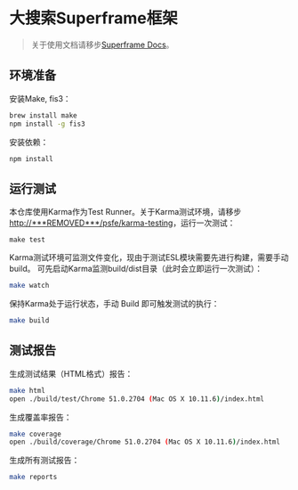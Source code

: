 # 大搜索Superframe框架

> 关于使用文档请移步[Superframe Docs][doc]。

## 环境准备

安装Make, fis3：

```bash
brew install make
npm install -g fis3
```

安装依赖：

```bash
npm install
```

## 运行测试

本仓库使用Karma作为Test Runner。关于Karma测试环境，请移步<http://***REMOVED***/psfe/karma-testing>，运行一次测试：

```make
make test
```

Karma测试环境可监测文件变化，现由于测试ESL模块需要先进行构建，需要手动build。
可先启动Karma监测build/dist目录（此时会立即运行一次测试）：

```bash
make watch
```

保持Karma处于运行状态，手动 Build 即可触发测试的执行：
 
```bash
make build
```

## 测试报告

生成测试结果（HTML格式）报告：

```bash
make html
open ./build/test/Chrome 51.0.2704 (Mac OS X 10.11.6)/index.html
```

生成覆盖率报告：

```bash
make coverage
open ./build/coverage/Chrome 51.0.2704 (Mac OS X 10.11.6)/index.html
```

生成所有测试报告：

```bash
make reports
```

[doc]: http://superframe.baidu.com/
